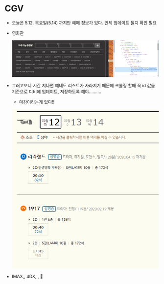 # CGV

- 오늘은 5.12. 목요일(5.14) 까지만 예매 정보가 있다. 언제 업데이트 될지 확인 필요
- 영화관

    ![](..\images\1.png)

- 그러고보니 시간 지나면 얘네도 리스트가 사라지기 때문에 크롤링 할때 꼭 id 값을 기준으로 디비에 업데이트, 저장하도록 해야..........
    - 마감이라는게 있다!!

    ![CGV](..\images\2.png)

- IMAX,, 4DX,,, 🤔